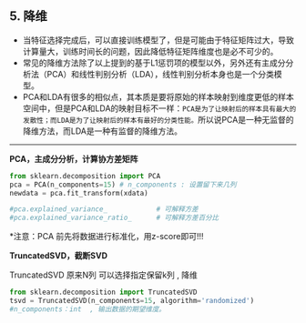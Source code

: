 ## 5. 降维

- 当特征选择完成后，可以直接训练模型了，但是可能由于特征矩阵过大，导致计算量大，训练时间长的问题，因此降低特征矩阵维度也是必不可少的。
- 常见的降维方法除了以上提到的基于L1惩罚项的模型以外，另外还有主成分分析法（PCA）和线性判别分析（LDA），线性判别分析本身也是一个分类模型。<br>
- PCA和LDA有很多的相似点，其本质是要将原始的样本映射到维度更低的样本空间中，但是PCA和LDA的映射目标不一样：`PCA是为了让映射后的样本具有最大的发散性；而LDA是为了让映射后的样本有最好的分类性能。`所以说PCA是一种无监督的降维方法，而LDA是一种有监督的降维方法。

--- 

**PCA，主成分分析，计算协方差矩阵**

```python
from sklearn.decomposition import PCA
pca = PCA(n_components=15) # n_components : 设置留下来几列
newdata = pca.fit_transform(xdata)

#pca.explained_variance_            # 可解释方差
#pca.explained_variance_ratio_      # 可解释方差百分比
```

\*注意：PCA 前先将数据进行标准化，用z-score即可!!!

**TruncatedSVD，截断SVD**

TruncatedSVD 原来N列 可以选择指定保留k列 , 降维<br>
```python
from sklearn.decomposition import TruncatedSVD
tsvd = TruncatedSVD(n_components=15, algorithm='randomized')
#n_components：int  , 输出数据的期望维度。
```
